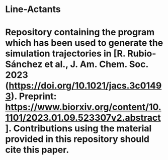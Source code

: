 # Line-Actants
# Repository containing the program which has been used to generate the simulation trajectories in [R. Rubio-Sánchez et al., J. Am. Chem. Soc. 2023 (https://doi.org/10.1021/jacs.3c01493). Preprint: https://www.biorxiv.org/content/10.1101/2023.01.09.523307v2.abstract]. Contributions using the material provided in this repository should cite this paper.
